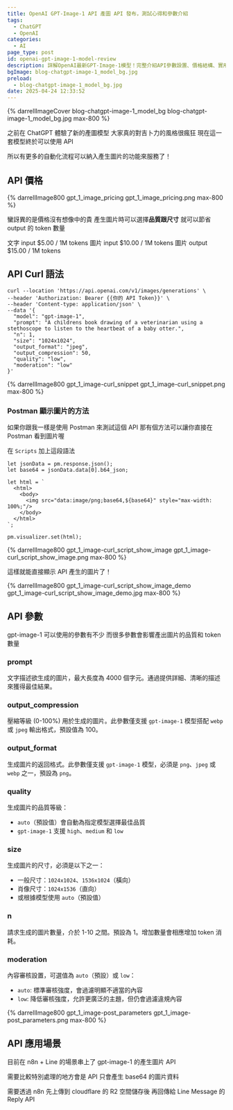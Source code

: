 ```yaml
---
title: OpenAI GPT-Image-1 API 產圖 API 發布，測試心得和參數介紹
tags:
  - ChatGPT
  - OpenAI
categories:
  - AI
page_type: post
id: openai-gpt-image-1-model-review
description: 詳解OpenAI最新GPT-Image-1模型！完整介紹API參數設置、價格結構、實用範例和Postman整合技巧，一起快速上手。
bgImage: blog-chatgpt-image-1_model_bg.jpg
preload:
  - blog-chatgpt-image-1_model_bg.jpg
date: 2025-04-24 12:33:52
---
```


{% darrellImageCover blog-chatgpt-image-1_model_bg blog-chatgpt-image-1_model_bg.jpg max-800 %}

之前在 ChatGPT 體驗了新的產圖模型
大家真的對吉卜力的風格很瘋狂
現在這一套模型終於可以使用 API 

所以有更多的自動化流程可以納入產生圖片的功能來服務了！

## API 價格

{% darrellImage800 gpt_1_image_pricing gpt_1_image_pricing.png max-800 %}

蠻訝異的是價格沒有想像中的貴
產生圖片時可以選擇**品質跟尺寸**
就可以節省 output 的 token 數量

文字 input $5.00 / 1M tokens
圖片 input $10.00 / 1M tokens
圖片 output $15.00 / 1M tokens

## API Curl 語法

```
curl --location 'https://api.openai.com/v1/images/generations' \
--header 'Authorization: Bearer {{你的 API Token}}' \
--header 'Content-type: application/json' \
--data '{
  "model": "gpt-image-1",
  "prompt": "A childrens book drawing of a veterinarian using a stethoscope to listen to the heartbeat of a baby otter.",
  "n": 1,
  "size": "1024x1024",
  "output_format": "jpeg",
  "output_compression": 50,
  "quality": "low",
  "moderation": "low"
}'
```

{% darrellImage800 gpt_1_image-curl_snippet gpt_1_image-curl_snippet.png max-800 %}

### Postman 顯示圖片的方法

如果你跟我一樣是使用 Postman 來測試這個 API
那有個方法可以讓你直接在 Postman 看到圖片喔

在 `Scripts` 加上這段語法

```
let jsonData = pm.response.json();
let base64 = jsonData.data[0].b64_json;

let html = `
  <html>
    <body>
      <img src="data:image/png;base64,${base64}" style="max-width: 100%;"/>
    </body>
  </html>
`;

pm.visualizer.set(html);
```

{% darrellImage800 gpt_1_image-curl_script_show_image gpt_1_image-curl_script_show_image.png max-800 %}

這樣就能直接顯示 API 產生的圖片了！

{% darrellImage800 gpt_1_image-curl_script_show_image_demo gpt_1_image-curl_script_show_image_demo.jpg max-800 %}


## API 參數

gpt-image-1 可以使用的參數有不少
而很多參數會影響產出圖片的品質和 token 數量

### prompt

文字描述欲生成的圖片，最大長度為 4000 個字元。通過提供詳細、清晰的描述來獲得最佳結果。


### output_compression

壓縮等級 (0-100%) 用於生成的圖片。此參數僅支援 `gpt-image-1` 模型搭配 `webp` 或 `jpeg` 輸出格式，預設值為 100。

### output_format

生成圖片的返回格式。此參數僅支援 `gpt-image-1` 模型，必須是 `png`、`jpeg` 或 `webp` 之一，預設為 `png`。

### quality

生成圖片的品質等級：
- `auto`（預設值）會自動為指定模型選擇最佳品質
- `gpt-image-1` 支援 `high`、`medium` 和 `low`

### size

生成圖片的尺寸，必須是以下之一：
- 一般尺寸：`1024x1024`、`1536x1024`（橫向）
- 肖像尺寸：`1024x1536`（直向）
- 或根據模型使用 `auto`（預設值）

### n

請求生成的圖片數量，介於 1-10 之間。預設為 1。增加數量會相應增加 token 消耗。

### moderation

內容審核設置，可選值為 `auto`（預設）或 `low`：
- `auto`: 標準審核強度，會過濾明顯不適當的內容
- `low`: 降低審核強度，允許更廣泛的主題，但仍會過濾違規內容

{% darrellImage800 gpt_1_image-post_parameters gpt_1_image-post_parameters.png max-800 %}

## API 應用場景

目前在 n8n + Line 的場景串上了 gpt-image-1 的產生圖片 API

需要比較特別處理的地方會是
API 只會產生 base64 的圖片資料

需要透過 n8n 先上傳到 cloudflare 的 R2 空間儲存後
再回傳給 Line Message 的 Reply API

<div style="padding:0;position:relative;"><iframe src="https://player.vimeo.com/video/1078210160?badge=0&&amp;autopause=0&amp;player_id=0&amp;app_id=58479&amp;byline=false&amp;title=false&amp;muted=true" frameborder="0" allow="autoplay; fullscreen; picture-in-picture; clipboard-write" style="position:absolute;top:0;left:0;width:100%;height:100%;" title="n8nLineChatGPTImageDemo"></iframe></div><script async src="https://player.vimeo.com/api/player.js"></script>
